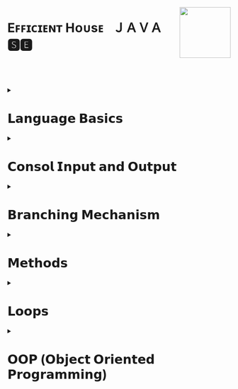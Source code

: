 <!-- THIS IS HEADER-->

**<div align="left"></div>** 

<img align="right" width="115" height="115" src="https://user-images.githubusercontent.com/19970595/196669301-8cd9fc25-3f95-42d2-b965-94a5063ef865.jpg"/>

<div><h1 align="left">Eꜰꜰɪᴄɪᴇɴᴛ Hᴏᴜsᴇ⠀ＪＡＶＡ 🆂🅴</h1></div>

### <h3 align="left"></h3> </br> </br> </br>

<!-- THIS IS HEADER END-->






<!--########################################################################################################################-->
<!-- JAVA LANGUAGE BASİCS -->

<details>
     <summary align="left"> <h1>𝗟𝗮𝗻𝗴𝘂𝗮𝗴𝗲 𝗕𝗮𝘀𝗶𝗰𝘀</h1></summary>
 
 ---

<!-- JAVA LANGUAGE BASİCS TUTORİALS -->     
     
<details>
     <summary> <h3>Language Basics Tutorial</h3></summary>
     
|#|𝗧𝗼𝗽𝗶𝗰|𝗧𝘂𝘁𝗼𝗿𝗶𝗮𝗹𝘀|
|-|---------|-------------|      
|1️⃣|[Primitive Types](https://github.com/erenuygur/EfficientHouseJava/tree/main/src/lessons/languagebasics)|[Lesson 1](https://github.com/erenuygur/EfficientHouseJava/blob/main/src/lessons/languagebasics/PrimitiveTypes.java#L1)

</details>     

<!-- JAVA LANGUAGE BASİCS TUTORİALS END --> 
     
     
<details>
     <summary> <h3>Primitive Types</h3></summary>
   
|#|𝗗𝗮𝘁𝗮 𝗥𝗮𝗻𝗴𝗲|𝗧𝗼𝗽𝗶𝗰|𝗟𝗲𝘀𝘀𝗼𝗻'𝘀 𝗖𝗼𝗱𝗲𝘀|
|-|-----------|---------|-------------|      
|1️⃣|`23.09.2022 - 25.09.2022`|[Primitive Types](https://github.com/erenuygur/EfficientHouseJava/tree/main/src/lessons/languagebasics)|[Lesson 1](https://github.com/erenuygur/EfficientHouseJava/blob/main/src/lessons/languagebasics/PrimitiveTypes.java#L1)

</details>


<details>
     <summary> <h3>Operators</h3></summary>
     
|#|𝗗𝗮𝘁𝗮 𝗥𝗮𝗻𝗴𝗲|𝗧𝗼𝗽𝗶𝗰|𝗟𝗲𝘀𝘀𝗼𝗻'𝘀 𝗖𝗼𝗱𝗲𝘀|      
|-|--------|---------|-------------|    
|1️⃣|`01.10.2022 - 02.10.2022`|[Operators](https://github.com/erenuygur/EfficientHouseJava/tree/main/src/lessons/languagebasics)|[Lesson 2](https://github.com/erenuygur/EfficientHouseJava/blob/main/src/lessons/languagebasics/Operators.java#L1) 
|2️⃣|`08.10.2022 - 09.10.2022`|[And Operators](https://github.com/erenuygur/EfficientHouseJava/tree/main/src/lessons/languagebasics)|[Lesson 3](https://github.com/erenuygur/EfficientHouseJava/blob/main/src/lessons/languagebasics/AndOperators.java#L1) 
|3️⃣|`15.10.2022 - 16.10.2022`|[Or Operators](https://github.com/erenuygur/EfficientHouseJava/tree/main/src/lessons/languagebasics)|[Lesson 4](https://github.com/erenuygur/EfficientHouseJava/blob/main/src/lessons/languagebasics/OrOperators.java#L1) 
|4️⃣|`22.10.2022 - 23.10.2022`|[Ternary Operator](https://github.com/erenuygur/EfficientHouseJava/tree/main/src/lessons/languagebasics)|[Lesson 5](https://github.com/erenuygur/EfficientHouseJava/blob/main/src/lessons/languagebasics/TernaryOperator.java#L1)
     
     
<details>
     <summary> <h4>Operators Examples</h4></summary>
  
|#|𝗗𝗮𝘁𝗮 𝗥𝗮𝗻𝗴𝗲|𝗘𝘅𝗮𝗺𝗽𝗹𝗲𝘀|    
|-|--------|---------|    
|1️⃣|`01.10.2022 - 23.10.2022`|[Example **- Ⅰ**](https://github.com/erenuygur/EfficientHouseJava/blob/main/src/lessons/languagebasics/OperatorsExample.java#L1)
     
</details>

</details>

     
<details>
     <summary> <h3>Expression and Assigment</h3></summary>
     
|#|𝗗𝗮𝘁𝗮 𝗥𝗮𝗻𝗴𝗲|𝗧𝗼𝗽𝗶𝗰|𝗟𝗲𝘀𝘀𝗼𝗻'𝘀 𝗖𝗼𝗱𝗲𝘀|     
|-|--------|---------|-------------|      
|1️⃣|`29.10.2022 - 30.10.2022`|[Expression and Assigment](https://github.com/erenuygur/EfficientHouseJava/tree/main/src/lessons/languagebasics)|[Lesson 6](https://github.com/erenuygur/EfficientHouseJava/blob/main/src/lessons/languagebasics/ExpressionsAndAssignment.java#L1)
     
</details>
     
---
     
</details>

<!--########################################################################################################################-->
<!-- JAVA LANGUAGE BASİCS END -->






<!--########################################################################################################################-->
<!-- JAVA CONSOL İNPUT OUTPUT -->

<details>
     <summary align="left"> <h1>𝗖𝗼𝗻𝘀𝗼𝗹 𝗜𝗻𝗽𝘂𝘁 𝗮𝗻𝗱 𝗢𝘂𝘁𝗽𝘂𝘁</h1></summary>

---     

<!-- JAVA CONSOL İNPUT OUTPUT TUTORİALS -->       
     
<details>
     <summary> <h3>Consol Input and Output Tutorial</h3></summary>
   
|#|𝗧𝗼𝗽𝗶𝗰|𝗧𝘂𝘁𝗼𝗿𝗶𝗮𝗹𝘀|
|-|---------|-------------|      
|1️⃣|[Primitive Types](https://github.com/erenuygur/EfficientHouseJava/tree/main/src/lessons/languagebasics)|[Lesson 1](https://github.com/erenuygur/EfficientHouseJava/blob/main/src/lessons/languagebasics/PrimitiveTypes.java#L1)

</details>      

<!-- JAVA CONSOL İNPUT OUTPUT TUTORİALS END -->       
     
     
<details>
     <summary> <h3>String</h3></summary>
     
|#|𝗗𝗮𝘁𝗮 𝗥𝗮𝗻𝗴𝗲|𝗧𝗼𝗽𝗶𝗰|𝗟𝗲𝘀𝘀𝗼𝗻'𝘀 𝗖𝗼𝗱𝗲𝘀|
|-|-----------|---------|-------------|      
|1️⃣|`05.11.2022 - 06.11.2022`|[String Class](https://github.com/erenuygur/EfficientHouseJava/tree/main/src/lessons/consolio)|[Lesson 7](https://github.com/erenuygur/EfficientHouseJava/blob/main/src/lessons/consolio/stringintro/StringClass.java#L1)
     
     
<details>
     <summary> <h3>String Methods</h3></summary>
   
|#|𝗗𝗮𝘁𝗮 𝗥𝗮𝗻𝗴𝗲|𝗧𝗼𝗽𝗶𝗰|𝗟𝗲𝘀𝘀𝗼𝗻'𝘀 𝗖𝗼𝗱𝗲𝘀|
|-|-----------|---------|-------------|       
|1️⃣|`12.11.2022 - 13.11.2022`|[CharAt](https://github.com/erenuygur/EfficientHouseJava/tree/main/src/lessons/consolio)|[Lesson 8](https://github.com/erenuygur/EfficientHouseJava/blob/main/src/lessons/consolio/stringintro/ChartAt.java#L1)     
|2️⃣|`12.11.2022 - 13.11.2022`|[CompareTo](https://github.com/erenuygur/EfficientHouseJava/tree/main/src/lessons/consolio)|[Lesson 9](https://github.com/erenuygur/EfficientHouseJava/blob/main/src/lessons/consolio/stringintro/CompareTo.java#L1)       
|3️⃣|`12.11.2022 - 13.11.2022`|[Equals](https://github.com/erenuygur/EfficientHouseJava/tree/main/src/lessons/consolio)|[Lesson 10](https://github.com/erenuygur/EfficientHouseJava/blob/main/src/lessons/consolio/stringintro/Equals.java#L1)       
|4️⃣|`12.11.2022 - 13.11.2022`|[Immutable](https://github.com/erenuygur/EfficientHouseJava/tree/main/src/lessons/consolio)|[Lesson 11](https://github.com/erenuygur/EfficientHouseJava/blob/main/src/lessons/consolio/stringintro/Immutable.java#L1)       
|5️⃣|`12.11.2022 - 13.11.2022`|[IndexOf](https://github.com/erenuygur/EfficientHouseJava/tree/main/src/lessons/consolio)|[Lesson 12](https://github.com/erenuygur/EfficientHouseJava/blob/main/src/lessons/consolio/stringintro/IndexOf.java#L1)       
|6️⃣|`12.11.2022 - 13.11.2022`|[Length](https://github.com/erenuygur/EfficientHouseJava/tree/main/src/lessons/consolio)|[Lesson 13](https://github.com/erenuygur/EfficientHouseJava/blob/main/src/lessons/consolio/stringintro/Length.java#L1)       
|7️⃣|`12.11.2022 - 13.11.2022`|[SubString](https://github.com/erenuygur/EfficientHouseJava/tree/main/src/lessons/consolio)|[Lesson 14](https://github.com/erenuygur/EfficientHouseJava/blob/main/src/lessons/consolio/stringintro/SubString.java#L1)     
|8️⃣|`12.11.2022 - 13.11.2022`|[Trim](https://github.com/erenuygur/EfficientHouseJava/tree/main/src/lessons/consolio)|[Lesson 15](https://github.com/erenuygur/EfficientHouseJava/blob/main/src/lessons/consolio/stringintro/Trim.java#L1)       
|9️⃣|`12.11.2022 - 13.11.2022`|[UpperLowerCase](https://github.com/erenuygur/EfficientHouseJava/tree/main/src/lessons/consolio)|[Lesson 16](https://github.com/erenuygur/EfficientHouseJava/blob/main/src/lessons/consolio/stringintro/UpperLower.java#L1)
           
     
</details>
     
</details>

     
<details>
     <summary> <h3>Print Methods</h3></summary>
   
|#|𝗗𝗮𝘁𝗮 𝗥𝗮𝗻𝗴𝗲|𝗧𝗼𝗽𝗶𝗰|𝗟𝗲𝘀𝘀𝗼𝗻'𝘀 𝗖𝗼𝗱𝗲𝘀|
|-|-----------|---------|-------------|      
|1️⃣|`23.09.2022 - 25.09.2022`|[Print Methods](https://github.com/erenuygur/EfficientHouseJava/tree/main/src/lessons/consolio)|[Lesson 17](https://github.com/erenuygur/EfficientHouseJava/blob/main/src/lessons/consolio/PrintMethods.java#L1) 

</details>

     
<details>
     <summary> <h3>Scanner Class</h3></summary>
   
|#|𝗗𝗮𝘁𝗮 𝗥𝗮𝗻𝗴𝗲|𝗧𝗼𝗽𝗶𝗰|𝗟𝗲𝘀𝘀𝗼𝗻'𝘀 𝗖𝗼𝗱𝗲𝘀|
|-|-----------|---------|-------------|      
|1️⃣|`23.09.2022 - 25.09.2022`|[Scanner Class](https://github.com/erenuygur/EfficientHouseJava/tree/main/src/lessons/consolio)|[Lesson 18](https://github.com/erenuygur/EfficientHouseJava/blob/main/src/lessons/consolio/ScannerClass.java#L1) 

     
<details>
     <summary> <h4>Scanner Examples</h4></summary>

|#|𝗗𝗮𝘁𝗮 𝗥𝗮𝗻𝗴𝗲|𝗘𝘅𝗮𝗺𝗽𝗹𝗲𝘀|    
|-|--------|---------|    
|1️⃣|`01.10.2022 - 23.10.2022`|[Example **- Ⅰ**](https://github.com/erenuygur/EfficientHouseJava/blob/main/src/lessons/consolio/ScannerExamples.java#L1)

</details>     

</details>

---     
     
</details>

<!--########################################################################################################################-->
<!-- JAVA CONSOL İNPUT OUTPUT END -->






<!--########################################################################################################################-->
<!-- JAVA BRANCHING MECHANISM -->

<details>
     <summary align="left"> <h1>𝗕𝗿𝗮𝗻𝗰𝗵𝗶𝗻𝗴 𝗠𝗲𝗰𝗵𝗮𝗻𝗶𝘀𝗺</h1></summary>

---     
   
<!-- JAVA BRANCHİNG MECHANİSM TUTORİALS -->       
     
<details>
     <summary> <h3>Branching Mechanism Tutorials</h3></summary>
   
|#|𝗧𝗼𝗽𝗶𝗰|𝗧𝘂𝘁𝗼𝗿𝗶𝗮𝗹𝘀|
|-|---------|-------------|      
|1️⃣|[Primitive Types](https://github.com/erenuygur/EfficientHouseJava/tree/main/src/lessons/languagebasics)|[Lesson 1](https://github.com/erenuygur/EfficientHouseJava/blob/main/src/lessons/languagebasics/PrimitiveTypes.java#L1)

</details>
     
<!-- JAVA BRANCHİNG MECHANİSM TUTORİALS END -->       
 
     
<details>
     <summary> <h3>If - Else</h3></summary>   
     
|#|𝗗𝗮𝘁𝗮 𝗥𝗮𝗻𝗴𝗲|𝗧𝗼𝗽𝗶𝗰|𝗟𝗲𝘀𝘀𝗼𝗻'𝘀 𝗖𝗼𝗱𝗲𝘀|
|-|-----------|---------|-------------|      
|1️⃣|`23.09.2022 - 25.09.2022`|[If - Else ](https://github.com/erenuygur/EfficientHouseJava/tree/main/src/lessons/flowcontrol)|[Lesson 19](https://github.com/erenuygur/EfficientHouseJava/blob/main/src/lessons/flowcontrol/ifelse/IfElse.java#L1)        
     
<details>
     <summary> <h4>If - Else Examples</h4></summary>

|#|𝗗𝗮𝘁𝗮 𝗥𝗮𝗻𝗴𝗲|𝗘𝘅𝗮𝗺𝗽𝗹𝗲𝘀|    
|-|--------|---------|    
|1️⃣|`01.10.2022 - 23.10.2022`|[Example **- Ⅰ**](https://github.com/erenuygur/EfficientHouseJava/blob/main/src/lessons/flowcontrol/ifelse/IfElseExample.java#L1)
|2️⃣|`12.11.2022 - 13.11.2022`|[Example **- Ⅱ**](https://github.com/erenuygur/EfficientHouseJava/blob/main/src/lessons/flowcontrol/ifelse/IfElseExample2.java#L1)
|3️⃣|`12.11.2022 - 13.11.2022`|[Example **- Ⅲ**](https://github.com/erenuygur/EfficientHouseJava/blob/main/src/lessons/flowcontrol/ifelse/IfElseExample3.java#L1)
|4️⃣|`12.11.2022 - 13.11.2022`|[Example **- Ⅳ**](https://github.com/erenuygur/EfficientHouseJava/blob/main/src/lessons/flowcontrol/ifelse/IfElseExample4.java#L1)
</details>

<details>
     <summary> <h3>Boolean Expressions</h3></summary>     

|#|𝗗𝗮𝘁𝗮 𝗥𝗮𝗻𝗴𝗲|𝗧𝗼𝗽𝗶𝗰|𝗟𝗲𝘀𝘀𝗼𝗻'𝘀 𝗖𝗼𝗱𝗲𝘀|
|-|-----------|---------|-------------|      
|1️⃣|`23.09.2022 - 25.09.2022`|[Boolean Expressions ](https://github.com/erenuygur/EfficientHouseJava/tree/main/src/lessons/flowcontrol)|[Lesson 20](https://github.com/erenuygur/EfficientHouseJava/blob/main/src/lessons/flowcontrol/ifelse/BooleanExpressions.java#L1)         
          
</details> 
             
</details>   

     
<details>
     <summary> <h3>Switch - Case</h3></summary>
     
|#|𝗗𝗮𝘁𝗮 𝗥𝗮𝗻𝗴𝗲|𝗧𝗼𝗽𝗶𝗰|𝗟𝗲𝘀𝘀𝗼𝗻'𝘀 𝗖𝗼𝗱𝗲𝘀|
|-|-----------|---------|-------------|      
|1️⃣|`23.09.2022 - 25.09.2022`|[Switch - Case ](https://github.com/erenuygur/EfficientHouseJava/tree/main/src/lessons/flowcontrol)|[Lesson 21](https://github.com/erenuygur/EfficientHouseJava/blob/main/src/lessons/flowcontrol/switchcase/SwitchIntro.java#L1)              

<details>
     <summary> <h4>Switch - Case Examples</h4></summary>

|#|𝗗𝗮𝘁𝗮 𝗥𝗮𝗻𝗴𝗲|𝗘𝘅𝗮𝗺𝗽𝗹𝗲𝘀|    
|-|--------|---------|    
|1️⃣|`01.10.2022 - 23.10.2022`|[Example **- Ⅰ**](https://github.com/erenuygur/EfficientHouseJava/blob/main/src/lessons/flowcontrol/switchcase/SwitchExample.java#L1)
|2️⃣|`12.11.2022 - 13.11.2022`|[Example **- Ⅱ**](https://github.com/erenuygur/EfficientHouseJava/blob/main/src/lessons/flowcontrol/switchcase/SwitchExample2.java#L1)
|3️⃣|`12.11.2022 - 13.11.2022`|[Example **- Ⅲ**](https://github.com/erenuygur/EfficientHouseJava/blob/main/src/lessons/flowcontrol/switchcase/MenuApp.java#L1)
|4️⃣|`12.11.2022 - 13.11.2022`|[Example **- Ⅳ**](https://github.com/erenuygur/EfficientHouseJava/blob/main/src/lessons/flowcontrol/switchcase/LeapYear.java#L1)     

</details>
     
</details>

---
     
</details>

<!--########################################################################################################################-->
<!-- JAVA BRANCHING MECHANISM END -->





<!--########################################################################################################################-->
<!--JAVA METHODS -->

<details>
     <summary align="left"> <h1>𝗠𝗲𝘁𝗵𝗼𝗱𝘀</h1></summary>

---
     
<!-- JAVA METHODS TUTORİALS -->

<details>
     <summary> <h3>Methods Tutorials</h3></summary>
   
|#|𝗧𝗼𝗽𝗶𝗰|𝗧𝘂𝘁𝗼𝗿𝗶𝗮𝗹𝘀|
|-|---------|-------------|      
|1️⃣|[Primitive Types](https://github.com/erenuygur/EfficientHouseJava/tree/main/src/lessons/languagebasics)|[Lesson 1](https://github.com/erenuygur/EfficientHouseJava/blob/main/src/lessons/languagebasics/PrimitiveTypes.java#L1)

</details>     

<!-- JAVA METHODS TUTORİALS END -->      
     
     
<details>
     <summary> <h3>Methods</h3></summary>

|#|𝗗𝗮𝘁𝗮 𝗥𝗮𝗻𝗴𝗲|𝗧𝗼𝗽𝗶𝗰|𝗟𝗲𝘀𝘀𝗼𝗻'𝘀 𝗖𝗼𝗱𝗲𝘀|
|-|-----------|---------|-------------|      
|1️⃣|`23.09.2022 - 25.09.2022`|[Methods Intro](https://github.com/erenuygur/EfficientHouseJava/tree/main/src/lessons/methods)|[Lesson 22](https://github.com/erenuygur/EfficientHouseJava/blob/main/src/lessons/methods/MethodIntro.java#L1)                    

<details>
     <summary> <h4>Methods Examples</h4></summary>

|#|𝗗𝗮𝘁𝗮 𝗥𝗮𝗻𝗴𝗲|𝗘𝘅𝗮𝗺𝗽𝗹𝗲𝘀|    
|-|--------|---------|    
|1️⃣|`01.10.2022 - 23.10.2022`|[Example **- Ⅰ**](https://github.com/erenuygur/EfficientHouseJava/blob/main/src/lessons/methods/MethodIntroExample.java#L1)
     
</details>     
     
</details>

     
<details>
     <summary> <h3>Method Calling</h3></summary>
     
|#|𝗗𝗮𝘁𝗮 𝗥𝗮𝗻𝗴𝗲|𝗧𝗼𝗽𝗶𝗰|𝗟𝗲𝘀𝘀𝗼𝗻'𝘀 𝗖𝗼𝗱𝗲𝘀|
|-|-----------|---------|-------------|      
|1️⃣|`23.09.2022 - 25.09.2022`|[Method Calling](https://github.com/erenuygur/EfficientHouseJava/tree/main/src/lessons/methods)|[Lesson 23](https://github.com/erenuygur/EfficientHouseJava/blob/main/src/lessons/methods/MethodCalling.java#L1)                  
     
</details>
    
     
<details>
     <summary> <h3>Method with Parameters</h3></summary>
     
|#|𝗗𝗮𝘁𝗮 𝗥𝗮𝗻𝗴𝗲|𝗧𝗼𝗽𝗶𝗰|𝗟𝗲𝘀𝘀𝗼𝗻'𝘀 𝗖𝗼𝗱𝗲𝘀|
|-|-----------|---------|-------------|      
|1️⃣|`23.09.2022 - 25.09.2022`|[Method with Parameters](https://github.com/erenuygur/EfficientHouseJava/tree/main/src/lessons/methods)|[Lesson 24](https://github.com/erenuygur/EfficientHouseJava/blob/main/src/lessons/methods/MethodsWithParameters.java#L1)                  
     
</details>       
     
     
<details>
     <summary> <h3>Void Type Methods</h3></summary>
     
|#|𝗗𝗮𝘁𝗮 𝗥𝗮𝗻𝗴𝗲|𝗧𝗼𝗽𝗶𝗰|𝗟𝗲𝘀𝘀𝗼𝗻'𝘀 𝗖𝗼𝗱𝗲𝘀|
|-|-----------|---------|-------------|      
|1️⃣|`23.09.2022 - 25.09.2022`|[Void Type Methods](https://github.com/erenuygur/EfficientHouseJava/tree/main/src/lessons/methods)|[Lesson 25](https://github.com/erenuygur/EfficientHouseJava/blob/main/src/lessons/methods/VoidTypeMethods.java#L1)                  
     
</details>  
     

<details>
     <summary> <h3>Return Type Methods</h3></summary>
     
|#|𝗗𝗮𝘁𝗮 𝗥𝗮𝗻𝗴𝗲|𝗧𝗼𝗽𝗶𝗰|𝗟𝗲𝘀𝘀𝗼𝗻'𝘀 𝗖𝗼𝗱𝗲𝘀|
|-|-----------|---------|-------------|      
|1️⃣|`23.09.2022 - 25.09.2022`|[Return Type Methods](https://github.com/erenuygur/EfficientHouseJava/tree/main/src/lessons/methods)|[Lesson 26](https://github.com/erenuygur/EfficientHouseJava/blob/main/src/lessons/methods/ReturnTypeMethods.java#L1)                  
     
</details>      

---     
     
</details>

<!--########################################################################################################################-->
<!--JAVA METHODS END -->






<!--########################################################################################################################-->
<!--JAVA FOR - WHİLE - DO WHİLE LOOPS -->  

<details>
     <summary align="left"> <h1>𝗟𝗼𝗼𝗽𝘀</h1></summary>

---
     
<!-- JAVA LOOPS TUTORİALS -->

<details>
     <summary> <h3>Loops Tutorials</h3></summary>
   
|#|𝗧𝗼𝗽𝗶𝗰|𝗧𝘂𝘁𝗼𝗿𝗶𝗮𝗹𝘀|
|-|---------|-------------|      
|1️⃣|[Primitive Types](https://github.com/erenuygur/EfficientHouseJava/tree/main/src/lessons/languagebasics)|[Lesson 1](https://github.com/erenuygur/EfficientHouseJava/blob/main/src/lessons/languagebasics/PrimitiveTypes.java#L1)

</details>     

<!-- JAVA LOOPS TUTORİALS END --> 
     
     
<details>
     <summary> <h3>For</h3></summary>
     
|#|𝗗𝗮𝘁𝗮 𝗥𝗮𝗻𝗴𝗲|𝗧𝗼𝗽𝗶𝗰|𝗟𝗲𝘀𝘀𝗼𝗻'𝘀 𝗖𝗼𝗱𝗲𝘀|
|-|-----------|---------|-------------|      
|1️⃣|`23.09.2022 - 25.09.2022`|[For Intro](https://github.com/erenuygur/EfficientHouseJava/tree/main/src/lessons/loops)|[Lesson 27](https://github.com/erenuygur/EfficientHouseJava/blob/main/src/lessons/loops/forloops/ForIntro.java#L1)     

<details>
     <summary> <h4>For Examples</h4></summary>

|#|𝗗𝗮𝘁𝗮 𝗥𝗮𝗻𝗴𝗲|𝗘𝘅𝗮𝗺𝗽𝗹𝗲𝘀|    
|-|--------|---------|    
|1️⃣|`01.10.2022 - 23.10.2022`|[Example **- Ⅰ**](https://github.com/erenuygur/EfficientHouseJava/blob/main/src/lessons/loops/forloops/ForExample1.java#L1)
|2️⃣|`12.11.2022 - 13.11.2022`|[Example **- Ⅱ**](https://github.com/erenuygur/EfficientHouseJava/blob/main/src/lessons/loops/forloops/ForExample2.java#L1)
|3️⃣|`12.11.2022 - 13.11.2022`|[Example **- Ⅲ**](https://github.com/erenuygur/EfficientHouseJava/blob/main/src/lessons/loops/forloops/ForExample3.java#L1)
|4️⃣|`12.11.2022 - 13.11.2022`|[Example **- Ⅳ**](https://github.com/erenuygur/EfficientHouseJava/blob/main/src/lessons/loops/forloops/ForExample4.java#L1)
|5️⃣|`12.11.2022 - 13.11.2022`|[Example **- Ⅴ**](https://github.com/erenuygur/EfficientHouseJava/blob/main/src/lessons/loops/forloops/ForExample5.java#L1)
|6️⃣|`12.11.2022 - 13.11.2022`|[Example **- Ⅵ**](https://github.com/erenuygur/EfficientHouseJava/blob/main/src/lessons/loops/forloops/ForExample6.java#L1)
|7️⃣|`12.11.2022 - 13.11.2022`|[Example **- Ⅶ**](https://github.com/erenuygur/EfficientHouseJava/blob/main/src/lessons/loops/forloops/ForExample7.java#L1)
|8️⃣|`12.11.2022 - 13.11.2022`|[Example **- Ⅷ**](https://github.com/erenuygur/EfficientHouseJava/blob/main/src/lessons/loops/forloops/ForExample8.java#L1)   
|9️⃣|`12.11.2022 - 13.11.2022`|[Example **- Ⅸ**](https://github.com/erenuygur/EfficientHouseJava/blob/main/src/lessons/loops/forloops/ForExample9.java#L1)  

</details>
     
</details>
     
     
<details>
     <summary> <h3>While</h3></summary>
     
|#|𝗗𝗮𝘁𝗮 𝗥𝗮𝗻𝗴𝗲|𝗧𝗼𝗽𝗶𝗰|𝗟𝗲𝘀𝘀𝗼𝗻'𝘀 𝗖𝗼𝗱𝗲𝘀|
|-|-----------|---------|-------------|      
|1️⃣|`23.09.2022 - 25.09.2022`|[While Intro](https://github.com/erenuygur/EfficientHouseJava/tree/main/src/lessons/loops)|[Lesson 28](https://github.com/erenuygur/EfficientHouseJava/blob/main/src/lessons/loops/whileloops/WhileIntro.java#L1)     
    

<details>
     <summary> <h4>While Examples</h4></summary>

|#|𝗗𝗮𝘁𝗮 𝗥𝗮𝗻𝗴𝗲|𝗘𝘅𝗮𝗺𝗽𝗹𝗲𝘀|    
|-|--------|---------|    
|1️⃣|`01.10.2022 - 23.10.2022`|[Example **- Ⅰ**](https://github.com/erenuygur/EfficientHouseJava/blob/main/src/lessons/loops/whileloops/WhileExample.java#L1)
|2️⃣|`12.11.2022 - 13.11.2022`|[Example **- Ⅱ**](https://github.com/erenuygur/EfficientHouseJava/blob/main/src/lessons/loops/whileloops/WhileExample2.java#L1)
|3️⃣|`12.11.2022 - 13.11.2022`|[Example **- Ⅲ**](https://github.com/erenuygur/EfficientHouseJava/blob/main/src/lessons/loops/whileloops/WhileExample3.java#L1)
|4️⃣|`12.11.2022 - 13.11.2022`|[Example **- Ⅳ**](https://github.com/erenuygur/EfficientHouseJava/blob/main/src/lessons/loops/whileloops/WhileExample4.java#L1)
|5️⃣|`12.11.2022 - 13.11.2022`|[Example **- Ⅴ**](https://github.com/erenuygur/EfficientHouseJava/blob/main/src/lessons/loops/whileloops/WhileExample5.java#L1)
|6️⃣|`12.11.2022 - 13.11.2022`|[Example **- Ⅵ**](https://github.com/erenuygur/EfficientHouseJava/blob/main/src/lessons/loops/whileloops/WhileExample6.java#L1)
|7️⃣|`12.11.2022 - 13.11.2022`|[Example **- Ⅶ**](https://github.com/erenuygur/EfficientHouseJava/blob/main/src/lessons/loops/whileloops/WhileExample7.java#L1)
     
</details>
   
     
<details>
     <summary> <h3>Infinity Loops</h3></summary>
     
|#|𝗗𝗮𝘁𝗮 𝗥𝗮𝗻𝗴𝗲|𝗧𝗼𝗽𝗶𝗰|𝗟𝗲𝘀𝘀𝗼𝗻'𝘀 𝗖𝗼𝗱𝗲𝘀|
|-|-----------|---------|-------------|      
|1️⃣|`23.09.2022 - 25.09.2022`|[Infinity Loops](https://github.com/erenuygur/EfficientHouseJava/tree/main/src/lessons/loops)|[Lesson 29](https://github.com/erenuygur/EfficientHouseJava/blob/main/src/lessons/loops/whileloops/InfinityLoopWithWhile.java#L1)         
     
</details>       
     
</details>     

     
<details>
     <summary> <h3>Do While</h3></summary>
     
|#|𝗗𝗮𝘁𝗮 𝗥𝗮𝗻𝗴𝗲|𝗧𝗼𝗽𝗶𝗰|𝗟𝗲𝘀𝘀𝗼𝗻'𝘀 𝗖𝗼𝗱𝗲𝘀|
|-|-----------|---------|-------------|      
|1️⃣|`23.09.2022 - 25.09.2022`|[Do While Intro](https://github.com/erenuygur/EfficientHouseJava/tree/main/src/lessons/loops)|[Lesson 30](https://github.com/erenuygur/EfficientHouseJava/blob/main/src/lessons/loops/dowhileloops/DoWhileIntro.java#L1)             

<details>
     <summary> <h4>Do While Examples</h4></summary>

|#|𝗗𝗮𝘁𝗮 𝗥𝗮𝗻𝗴𝗲|𝗘𝘅𝗮𝗺𝗽𝗹𝗲𝘀|    
|-|--------|---------|    
|1️⃣|`01.10.2022 - 23.10.2022`|[Example **- Ⅰ**](https://github.com/erenuygur/EfficientHouseJava/blob/main/src/lessons/loops/dowhileloops/DoWhileExample.java#L1)
     
</details>
     
</details>


<details>
     <summary> <h3>Continue - Break</h3></summary>        
     
|#|𝗗𝗮𝘁𝗮 𝗥𝗮𝗻𝗴𝗲|𝗧𝗼𝗽𝗶𝗰|𝗟𝗲𝘀𝘀𝗼𝗻'𝘀 𝗖𝗼𝗱𝗲𝘀|
|-|-----------|---------|-------------|      
|1️⃣|`23.09.2022 - 25.09.2022`|[Continue ](https://github.com/erenuygur/EfficientHouseJava/tree/main/src/lessons/loops)|[Lesson 31](https://github.com/erenuygur/EfficientHouseJava/blob/main/src/lessons/loops/ContinueExample.java#L1)             
|2️⃣|`12.11.2022 - 13.11.2022`|[Break ](https://github.com/erenuygur/EfficientHouseJava/tree/main/src/lessons/loops)|[Lesson 32](https://github.com/erenuygur/EfficientHouseJava/blob/main/src/lessons/loops/BreakIntro.java#L1)         
|3️⃣|`12.11.2022 - 13.11.2022`|[Labeled Break ](https://github.com/erenuygur/EfficientHouseJava/tree/main/src/lessons/loops)|[Lesson 33](https://github.com/erenuygur/EfficientHouseJava/blob/main/src/lessons/loops/LabeledBreak.java#L1)          

     
<details>
     <summary> <h4>Break Examples</h4></summary>

|#|𝗗𝗮𝘁𝗮 𝗥𝗮𝗻𝗴𝗲|𝗘𝘅𝗮𝗺𝗽𝗹𝗲𝘀|    
|-|--------|---------|    
|1️⃣|`01.10.2022 - 23.10.2022`|[Example **- Ⅰ**](https://github.com/erenuygur/EfficientHouseJava/blob/main/src/lessons/loops/Break.java)

</details>
     
</details>     
     
---     
     
</details>

<!--########################################################################################################################-->
<!--JAVA FOR - WHİLE - DO WHİLE LOOPS END -->  






<!--########################################################################################################################-->
<!--JAVA OOP (Object Oriented Programming) -->

<details>
     <summary align="left"> <h1>𝗢𝗢𝗣 (𝗢𝗯𝗷𝗲𝗰𝘁 𝗢𝗿𝗶𝗲𝗻𝘁𝗲𝗱 𝗣𝗿𝗼𝗴𝗿𝗮𝗺𝗺𝗶𝗻𝗴)</h1></summary>

---
     
<!-- JAVA OOP TUTORİALS -->

<details>
     <summary> <h3>OOP Tutorials</h3></summary>
   
|#|𝗧𝗼𝗽𝗶𝗰|𝗧𝘂𝘁𝗼𝗿𝗶𝗮𝗹𝘀|
|-|---------|-------------|      
|1️⃣|[Primitive Types][Primitive Types](https://github.com/erenuygur/EfficientHouseJava/tree/main/src/lessons/languagebasics)|[Lesson 1](https://github.com/erenuygur/EfficientHouseJava/blob/main/src/lessons/languagebasics/PrimitiveTypes.java#L1)

</details>     

<!-- JAVA OOP TUTORİALS END -->      
     
     
<details>
     <summary> <h3>Intro</h3></summary>
 
|#|𝗗𝗮𝘁𝗮 𝗥𝗮𝗻𝗴𝗲|𝗧𝗼𝗽𝗶𝗰|𝗟𝗲𝘀𝘀𝗼𝗻'𝘀 𝗖𝗼𝗱𝗲𝘀|
|-|-----------|---------|-------------|      
|1️⃣|`23.09.2022 - 25.09.2022`|[User Defined Type](https://github.com/erenuygur/EfficientHouseJava/tree/main/src/lessons/oop/intro)|[Lesson 34](https://github.com/erenuygur/EfficientHouseJava/blob/main/src/lessons/oop/intro/UserDefinedType.java#L1)             
|2️⃣|`12.11.2022 - 13.11.2022`|[Class Members](https://github.com/erenuygur/EfficientHouseJava/tree/main/src/lessons/oop/intro)|[Lesson 35](https://github.com/erenuygur/EfficientHouseJava/blob/main/src/lessons/oop/intro/ClassMembers.java#L1)          
|3️⃣|`12.11.2022 - 13.11.2022`|[Cast](https://github.com/erenuygur/EfficientHouseJava/tree/main/src/lessons/oop/intro)|[Lesson 36](https://github.com/erenuygur/EfficientHouseJava/blob/main/src/lessons/oop/intro/Cast.java#L1)              
|4️⃣|`12.11.2022 - 13.11.2022`|[Defaults](https://github.com/erenuygur/EfficientHouseJava/tree/main/src/lessons/oop/intro)|[Lesson 37](https://github.com/erenuygur/EfficientHouseJava/blob/main/src/lessons/oop/intro/Defaults.java#L1)          
     

<details>     
     <summary> <h4>Intro Examples</h4></summary>
     
|#|𝗗𝗮𝘁𝗮 𝗥𝗮𝗻𝗴𝗲|𝗘𝘅𝗮𝗺𝗽𝗹𝗲𝘀|    
|-|--------|---------|    
|1️⃣|`01.10.2022 - 23.10.2022`|[Example **- Ⅰ**](https://github.com/erenuygur/EfficientHouseJava/blob/main/src/lessons/oop/intro/Example1.java)     

</details>
     
<details>     
     <summary> <h3>Stack - Heap</h3></summary>
     
|#|𝗗𝗮𝘁𝗮 𝗥𝗮𝗻𝗴𝗲|𝗧𝗼𝗽𝗶𝗰|𝗟𝗲𝘀𝘀𝗼𝗻'𝘀 𝗖𝗼𝗱𝗲𝘀|
|-|-----------|---------|-------------|      
|1️⃣|`23.09.2022 - 25.09.2022`|[Stack](https://github.com/erenuygur/EfficientHouseJava/blob/main/src/lessons/oop/intro/StackExample.java)
     
|2️⃣|`12.11.2022 - 13.11.2022`|[Heap](https://github.com/erenuygur/EfficientHouseJava/blob/main/src/lessons/oop/intro/Heap.java) 
     
</details>
     
</details>          

     
<details>
     <summary> <h3>Mid</h3></summary>
 
[Two Reference One Instance](https://github.com/NumanKartall/EfficientHouseJava/blob/main/src/lessons/l11/oop/mid/TwoReferenceOneInstance.java)

[References and Object ](https://github.com/NumanKartall/EfficientHouseJava/blob/main/src/lessons/l11/oop/mid/Example.java)   

<details>     
     <summary> <h4>DateUtil Examples</h4></summary>

[Example - Ⅰ ](https://github.com/NumanKartall/EfficientHouseJava/blob/main/src/lessons/l11/oop/mid/Tricky.java)         
 
[Example - Ⅱ ](https://github.com/NumanKartall/EfficientHouseJava/blob/main/src/lessons/l11/oop/mid/date/DateUtil.java)              
     
</details>     

</details>         
 
---     
     
</details>

<!--########################################################################################################################-->
<!--JAVA OOP (Object Oriented Programming) END -->



<!--TO BE CONTİUNED-->
